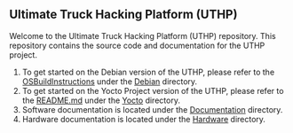 ## Ultimate Truck Hacking Platform (UTHP)

Welcome to the Ultimate Truck Hacking Platform (UTHP) repository. This repository contains the source code and documentation for the UTHP project. 

1. To get started on the Debian version of the UTHP, please refer to the [OSBuildInstructions](./Debian/OSBuildInstructions.MD) under the [Debian](./Debian) directory.
2. To get started on the Yocto Project version of the UTHP, please refer to the [README.md](./Yocto/meta-uthp/README.md) under the [Yocto](./Yocto) directory.
3. Software documentation is located under the [Documentation](./Documentation) directory.
4. Hardware documentation is located under the [Hardware](./Hardware) directory.
